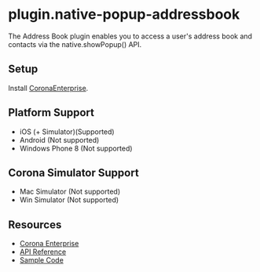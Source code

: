 # plugin.native-popup-addressbook

The Address Book plugin enables you to access a user's address book and contacts via the native.showPopup() API.

## Setup

Install [CoronaEnterprise](http://coronalabs.com/products/enterprise/).

## Platform Support

* iOS (+ Simulator)(Supported)
* Android (Not supported)
* Windows Phone 8 (Not supported)

## Corona Simulator Support

* Mac Simulator (Not supported)
* Win Simulator (Not supported)

## Resources

* [Corona Enterprise](http://docs.coronalabs.com/native/)
* [API Reference](http://docs.coronalabs.com/plugin/CoronaProvider_native_popup_addressbook/index.html)
* [Sample Code](https://github.com/coronalabs/plugins-sample-native-popup-addressbook)
